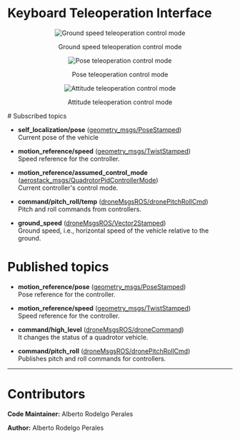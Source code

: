 # Keyboard Teleoperation Interface

<p align="center">
<img src="https://i.ibb.co/m5ngjvQ/keyboardground.png" title="Ground speed teleoperation control mode">
<div align="center">Ground speed teleoperation control mode</div>
</p>
<p align="center">
<img src="https://i.ibb.co/HGc47fV/keyboardpose.png" title="Pose teleoperation control mode">
<div align="center">Pose teleoperation control mode</div>
</p>
<p align="center">
<img src="https://i.ibb.co/hX7dkH2/keyboardattitude.png" title="Attitude teleoperation control mode">
<div align="center">Attitude teleoperation control mode</div>
</p>
# Subscribed topics

- **self_localization/pose** ([geometry_msgs/PoseStamped](http://docs.ros.org/api/geometry_msgs/html/msg/PoseStamped.html))      
Current pose of the vehicle

- **motion_reference/speed** ([geometry_msgs/TwistStamped](http://docs.ros.org/lunar/api/geometry_msgs/html/msg/TwistStamped.html))  
Speed reference for the controller.

- **motion_reference/assumed_control_mode** ([aerostack_msgs/QuadrotorPidControllerMode](https://bitbucket.org/visionaerialrobotics/aerostack_msgs/src/master/msg/QuadrotorPidControllerMode.msg))  
Current controller's control mode.

- **command/pitch_roll/temp** ([droneMsgsROS/dronePitchRollCmd](https://bitbucket.org/joselusl/dronemsgsros/src/master/msg/dronePitchRollCmd.msg))  
Pitch and roll commands from controllers.

- **ground_speed** ([droneMsgsROS/Vector2Stamped](https://bitbucket.org/joselusl/dronemsgsros/src/fa03af3fb09b943ea728d28683ff7b6032f74d66/msg/vector2Stamped.msg?at=master))   
Ground speed, i.e., horizontal speed of the vehicle relative to the ground.
# Published topics

- **motion_reference/pose** ([geometry_msgs/PoseStamped](http://docs.ros.org/api/geometry_msgs/html/msg/PoseStamped.html))  
Pose reference for the controller.

- **motion_reference/speed** ([geometry_msgs/TwistStamped](http://docs.ros.org/lunar/api/geometry_msgs/html/msg/TwistStamped.html))  
Speed reference for the controller.

- **command/high_level** ([droneMsgsROS/droneCommand](https://bitbucket.org/joselusl/dronemsgsros/src/2b47c507de4b636562f313f07abf07991b2432c4/msg/droneCommand.msg?at=master&fileviewer=file-view-default))           
It changes the status of a quadrotor vehicle. 

- **command/pitch_roll** ([droneMsgsROS/dronePitchRollCmd](https://bitbucket.org/joselusl/dronemsgsros/src/master/msg/dronePitchRollCmd.msg))  
Publishes pitch and roll commands for controllers.

---
# Contributors
**Code Maintainer:** Alberto Rodelgo Perales

**Author:** Alberto Rodelgo Perales
